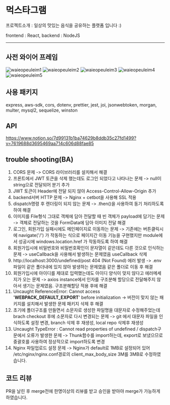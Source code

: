# 먹스타그램
프로젝트소개 : 일상의 맛있는 음식을 공유하는 플랫폼 입니다 :)

frontend : React, backend : NodeJS

--- 

## 사전 와이어 프레임

![waieopeuleim1](https://user-images.githubusercontent.com/86142878/209071883-e58243b8-ab05-48e8-bbdd-f574e386ce31.png)
![waieopeuleim2](https://user-images.githubusercontent.com/86142878/209071888-10ab5b6b-e41f-4fa7-bee5-7170eebed05b.png)
![waieopeuleim3](https://user-images.githubusercontent.com/86142878/209071891-d33a04a2-9d2d-4e09-91a8-22c6dbbacdac.png)
![waieopeuleim4](https://user-images.githubusercontent.com/86142878/209071893-84fd124b-07e5-4a78-888c-bdbc27d411d5.png)
![waieopeuleim5](https://user-images.githubusercontent.com/86142878/209071897-a367c578-8160-4ca3-9fe3-974ae1bfce78.png)


## 사용 패키지

express, aws-sdk, cors, dotenv, prettier, jest, joi, jsonwebtoken, morgan, multer, mysql2, sequelize, winston


## API

https://www.notion.so/7d99131b1ba74629b8ddb35c27fd1499?v=7619688d3695469aa714c606d88fae85


## trouble shooting(BA)

1. CORS 문제 -> CORS 라이브러리를 설치해서 해결
2. 프론트에서 JWT 토큰을 삭제 했는데도 로그인 되었다고 나타나는 문제 -> null이 string으로 전달되어 분기 추가
3. JWT 토큰이 Header에 전달 되지 않아 Access-Control-Allow-Origin 추가
4. backend서버 HTTP 문제 -> Nginx + cetbot을 사용해 SSL 적용
5. dispatch명령 후 렌더링이 되지 않는 문제 -> .then()을 사용하여 동기 처리하도록 하여 해결
6. 이미지를 File형식 그대로 객체에 담아 전달할 때 빈 객체가 payload에 담기는 문제 -> 객체로 전달하는 것을 FormData에 담아 이미지 전달 해결
7. 로그인, 회원가입 실패시에도 메인페이지로 이동하는 문제 -> 기존에는 버튼클릭시에 navigate('/') 가 작동하는 식으로 페이지간 이동 기능을 구현했지만 module에서 성공시에 windows.location.href 가 작동하도록 하여 해결
8. 회원가입시에 비밀번호와 비밀번호확인이 문자열이 같은데도 다른 것으로 인식하는 문제 -> useCallback을 사용해서 발생하는 문제였음 useCallback 삭제
9. http://localhost:3000/undefined/post 404 (Not Found) 에러 발생 -> .env 파일이 같은 폴더내에 있지 않아 발생하는 문제였음 같은 폴더로 이동 후 해결
10. 회원가입시에 아이디를 제대로 입력했는데도 아이디 양식이 맞지 않다고 에러메세지가 오는 문제 -> axios instance에서 인자를 구조분해 할당으로 전달해주지 않아서 생기는 문제였음. 구조분해할당 적용 후에 해결
11. Uncaught ReferenceError: Cannot access '__WEBPACK_DEFAULT_EXPORT__' before initialization -> 버전이 맞지 않는 패키지를 설치해서 발생한 문제 패키지 삭제 후 해결
12. 초기에 폴더구조를 만들면서 소문자로 생성한 파일명을 대문자로 수정해주었는데 brach checkout 후에 소문자로 다시 변경되는 문제 -> git 에서 대문자 파일을 인식하도록 설정 변경, branch 삭제 후 재생성, local repo 삭제후 재생성
13. Uncaught TypeError : Cannot read properties of undefined / dispatch구문에서 오류가 발생한 문제 -> Thunk함수를 import하는데, export로 보냈으므로 중괄호를 사용하여 정상적으로 import하도록 변경
14. Nginx 파일업로드 설정 문제 -> Nginx가 default로 1MB로 설정되어 있어 /etc/nginx/nginx.conf경로의 client_max_body_size 3M를 3MB로 수정하였습니다.


## 코드 리뷰
PR을 날린 후 merge전에 한명이상의 리뷰를 받고 승인을 받아야 merge가 가능하게 하였습니다.
